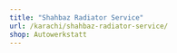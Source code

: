 ```yaml
---
title: "Shahbaz Radiator Service"
url: /karachi/shahbaz-radiator-service/
shop: Autowerkstatt
---
```

